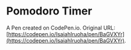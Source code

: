 # Pomodoro Timer

A Pen created on CodePen.io. Original URL: [https://codepen.io/IsaiahIruoha/pen/BaGVXYr](https://codepen.io/IsaiahIruoha/pen/BaGVXYr).

